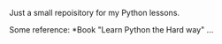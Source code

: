Just a small repoisitory for my Python lessons. 

Some reference:
*Book "Learn Python the Hard way"
...
